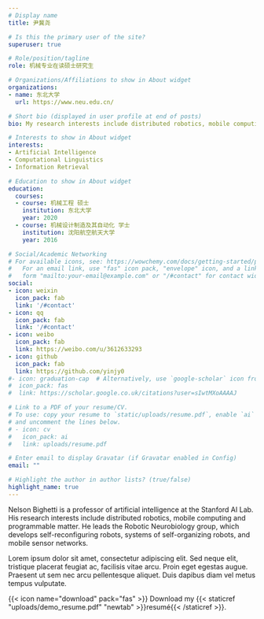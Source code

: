 ```yaml
---
# Display name
title: 尹冀尧

# Is this the primary user of the site?
superuser: true

# Role/position/tagline
role: 机械专业在读硕士研究生

# Organizations/Affiliations to show in About widget
organizations:
- name: 东北大学
  url: https://www.neu.edu.cn/

# Short bio (displayed in user profile at end of posts)
bio: My research interests include distributed robotics, mobile computing and programmable matter.

# Interests to show in About widget
interests:
- Artificial Intelligence
- Computational Linguistics
- Information Retrieval

# Education to show in About widget
education:
  courses:
  - course: 机械工程 硕士
    institution: 东北大学
    year: 2020
  - course: 机械设计制造及其自动化 学士
    institution: 沈阳航空航天大学
    year: 2016

# Social/Academic Networking
# For available icons, see: https://wowchemy.com/docs/getting-started/page-builder/#icons
#   For an email link, use "fas" icon pack, "envelope" icon, and a link in the
#   form "mailto:your-email@example.com" or "/#contact" for contact widget.
social:
- icon: weixin
  icon_pack: fab
  link: '/#contact'
- icon: qq
  icon_pack: fab
  link: '/#contact'
- icon: weibo
  icon_pack: fab
  link: https://weibo.com/u/3612633293
- icon: github
  icon_pack: fab
  link: https://github.com/yinjy0
#- icon: graduation-cap  # Alternatively, use `google-scholar` icon from `ai` icon pack
#  icon_pack: fas
#  link: https://scholar.google.co.uk/citations?user=sIwtMXoAAAAJ

# Link to a PDF of your resume/CV.
# To use: copy your resume to `static/uploads/resume.pdf`, enable `ai` icons in `params.toml`, 
# and uncomment the lines below.
# - icon: cv
#   icon_pack: ai
#   link: uploads/resume.pdf

# Enter email to display Gravatar (if Gravatar enabled in Config)
email: ""

# Highlight the author in author lists? (true/false)
highlight_name: true
---
```


Nelson Bighetti is a professor of artificial intelligence at the Stanford AI Lab. His research interests include distributed robotics, mobile computing and programmable matter. He leads the Robotic Neurobiology group, which develops self-reconfiguring robots, systems of self-organizing robots, and mobile sensor networks.

Lorem ipsum dolor sit amet, consectetur adipiscing elit. Sed neque elit, tristique placerat feugiat ac, facilisis vitae arcu. Proin eget egestas augue. Praesent ut sem nec arcu pellentesque aliquet. Duis dapibus diam vel metus tempus vulputate.

{{< icon name="download" pack="fas" >}} Download my {{< staticref "uploads/demo_resume.pdf" "newtab" >}}resumé{{< /staticref >}}.
